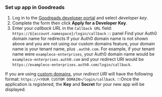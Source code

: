 ### Set up app in Goodreads
1. Log in to the [Goodreads developer portal](https://www.goodreads.com/api) and select *developer key*.
2. Complete the form then click **Apply for a Developer Key**. 
3. Enter your <dfn data-key="callback">callback URL</dfn> in the `Callback URL` field:
  `https://${account.namespace}/login/callback`
::: panel Find your Auth0 domain name for redirects
If your Auth0 domain name is not shown above and you are not using our custom domains feature, your domain name is your tenant name, plus `.auth0.com`. For example, if your tenant name were `exampleco-enterprises`, your Auth0 domain name would be `exampleco-enterprises.auth0.com` and your redirect URI would be `https://exampleco-enterprises.auth0.com/login/callback`.

If you are using [custom domains](/custom-domains), your <dfn data-key="callback">redirect URI</dfn> will have the following format: `https://<YOUR CUSTOM DOMAIN>/login/callback`.
:::Once the application is registered, the **Key** and **Secret** for your new app will be displayed.
